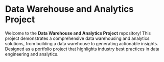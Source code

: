 # Data Warehouse and Analytics Project



Welcome to the **Data Warehouse and Analytics Project** repository! 
This project demonstrates a comprehensive data warehousing and analytics solutions, from building a data warehouse to generating actionable insights. Designed as a portfolio project that highlights industry best practices in data engineering and analytics.
